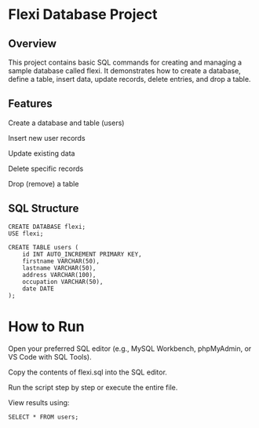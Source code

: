 # Flexi Database Project

## Overview

This project contains basic SQL commands for creating and managing a sample database called flexi.
It demonstrates how to create a database, define a table, insert data, update records, delete entries, and drop a table.

## Features

Create a database and table (users)

Insert new user records

Update existing data

Delete specific records

Drop (remove) a table

## SQL Structure

```
CREATE DATABASE flexi;
USE flexi;

CREATE TABLE users (
    id INT AUTO_INCREMENT PRIMARY KEY,
    firstname VARCHAR(50),
    lastname VARCHAR(50),
    address VARCHAR(100),
    occupation VARCHAR(50),
    date DATE
);
```

# How to Run

Open your preferred SQL editor (e.g., MySQL Workbench, phpMyAdmin, or VS Code with SQL Tools).

Copy the contents of flexi.sql into the SQL editor.

Run the script step by step or execute the entire file.

View results using:

``` SELECT * FROM users; ```

